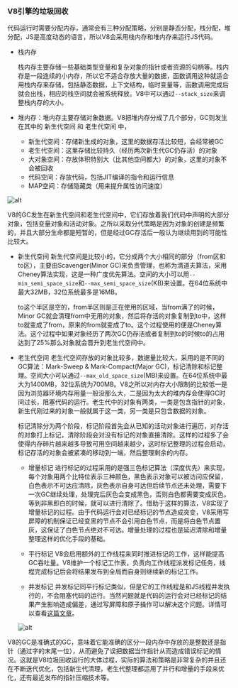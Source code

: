 [comment]: <browser> (title: 'v8引擎的垃圾回收', keywords: 'GC, ram', date: '2020-8-7')

### V8引擎的垃圾回收

代码运行时需要分配内存，通常会有三种分配策略，分别是静态分配，栈分配，堆分配，JS是高度动态的语言，所以V8会采用栈内存和堆内存来运行JS代码。

* 栈内存

  栈内存主要存储一些基础类型变量和复杂对象的指针或者资源的句柄等。栈内存是一段连续的小内存，所以它不适合存放大量的数据，函数调用这种就适合用栈内存来存储，包括静态数据，上下文结构，临时变量等，函数调用完成后就会出栈，相应的栈空间就会被系统释放。V8中可以通过`--stack_size`来调整栈内存的大小。

* 堆内存：堆内存主要存储对象数据。V8把堆内存分成了几个部分，GC则发生在其中的 新生代空间 和 老生代空间 中，
  * 新生代空间：存储新生成的对象，这里的数据存活比较短，会经常被GC
  * 老生代空间：这里存储比较持久（经历两次新生代GC仍存活）的对象
  * 大对象空间：存放体积特别大（比其他空间都大）的对象，这里的对象不会被回收
  * 代码空间：存放代码，包括JIT编译的指令和运行信息
  * MAP空间：存储隐藏类（用来提升属性访问速度）

![alt](https://s1.ax1x.com/2020/08/07/afmdAA.png)

V8的GC发生在新生代空间和老生代空间中，它们存放着我们代码中声明的大部分对象，包括变量对象和活动对象。之所以采取分代策略是因为对象的创建是频繁的，并且大部分生命都是短暂的，但是经过GC存活后一般认为继续用到的可能性比较大。

* 新生代空间
  新生代空间是比较小的，它分成两个大小相同的部分（from区和to区），主要由Scavenger(Minor GC)来负责管理，也称为清道夫算法，采用Cheney算法实现，这是一种广度优先算法。空间的大小可以用`--min_semi_space_size`和`--max_semi_space_size`(KB)来设置。在64位系统中最大32MB，32位系统最多是16MB。

  to这个半区是空的，from半区则是正在使用的区域，当from满了的时候，Minor GC就会清理from中无用的对象，然后将存活的对象复制到to中，这样to就变成了from，原来的from就变成了to。这个过程使用的便是Cheney算法。这个过程中如果对象经历了两次GC仍存活或者复制到to的时候to的占用达到了25%那么对象就会晋升到老生代空间中。

* 老生代空间
  老生代空间存放的对象比较多，数据量比较大，采用的是不同的GC算法：Mark-Sweep & Mark-Compact(Major GC)，标记清除和标记整理。空间大小可以通过`--max_old_space_size`(MB)来设置。在64位系统中最大为1400MB，32位系统为700MB。V8之所以对内存大小限制的比较低一是因为浏览器环境内存用量一般没那么大，二是因为太大的堆内存会使得GC时间过长，阻塞代码的运行。老生代中的对象有两类，一类是包含指针的对象，新生代刚过来的对象一般就属于这一类，另一类是只包含数据的对象。

  标记清除分为两个阶段，标记阶段首先会从已知的活动对象进行遍历，对存活的对象打上标记，清除阶段会对没有标记的对象直接清除。这样的过程多了会使得内存碎片越来越多导致可用空间越来越少，这时标记整理的过程会启动，标记存活的对象会被紧凑的移动到一端，然后整理剩余的内存。

  * 增量标记
    进行标记的过程采用的是强三色标记算法（深度优先）来实现，每个对象用两个比特位表示三种颜色，黑色表示对象可以被访问应保留，白色表示不可达应清除，灰色表示自身可达但后续节点还未处理，需要下一次GC继续处理，处理完后灰色会变成黑色，否则白色都需要变成灰色。等到非黑即白的时候，就可以进行清除了。借助于这样的算法，V8实现了增量标记的过程。由于代码运行会对已经标记的节点造成突变，V8采用写屏障的机制保证已经变黑的节点不会引用白色节点，而是将白色节点置灰，这保证了白色节点绝对不可达。增量处理的过程也是延迟清除和增量整理这样的优化手段的基础。

  * 平行标记
    V8会启用额外的工作线程来同时推进标记的工作，这样能提高GC吞吐量。V8维护一个标记工作表，负责向工作线程派发标记任务，线程完成标记后会将结果发布到全局而自身则继续新的标记工作。

  * 并发标记
    并发标记同平行标记类似，但是它的工作线程是和JS线程并发执行的，不会阻塞代码的运行。当然问题就是代码的运行会对已经标记的结果产生影响造成偏差，通过写屏障和原子操作可以解决这个问题。详情可以查看[这篇文章](https://v8.js.cn/blog/concurrent-marking/)。

  ![alt](https://v8.js.cn/_img/concurrent-marking/11.svg)

V8的GC是准确式的GC，意味着它能准确的区分一段内存中存放的是整数还是指针（通过字的末尾一位），从而避免了误把数据当作指针从而造成错误标记的情况。这就是V8垃圾回收运行的大体过程，实际的算法和策略是非常复杂的并且还在不断迭代优化，包括新生代清理，老生代整理都运用了并行和增量的手段来优化，还有最近发布的指针压缩技术等。
